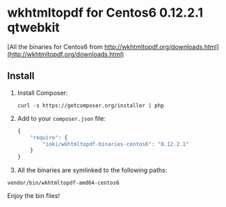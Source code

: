 # wkhtmltopdf for Centos6 0.12.2.1 qtwebkit

[All the binaries for Centos6 from http://wkhtmltopdf.org/downloads.html](http://wkhtmltopdf.org/downloads.html)

## Install

1. Install Composer:

    ```    
    curl -s https://getcomposer.org/installer | php
    ```
    
2. Add to your `composer.json` file:

    ```js
    {
        "require": {
            "ioki/wkhtmltopdf-binaries-centos6": "0.12.2.1"
        }
    }
    ```

3. All the binaries are symlinked to the following paths:

```
vendor/bin/wkhtmltopdf-amd64-centos6

```

Enjoy the bin files!
